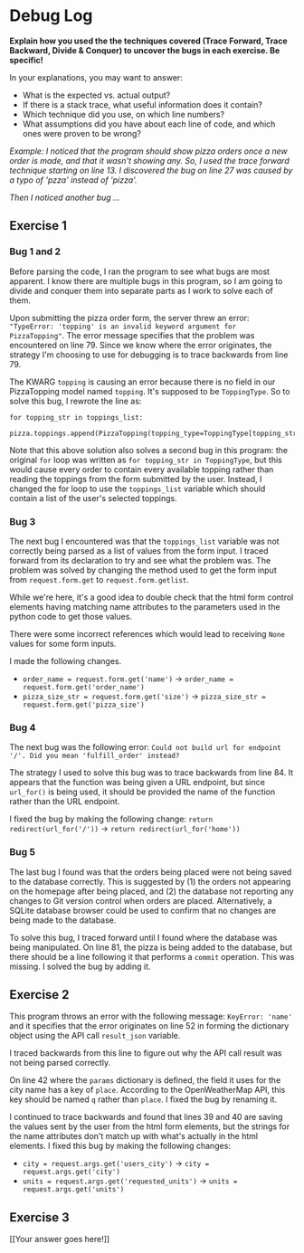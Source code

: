 # Debug Log

**Explain how you used the the techniques covered (Trace Forward, Trace Backward, Divide & Conquer) to uncover the bugs in each exercise. Be specific!**

In your explanations, you may want to answer:

- What is the expected vs. actual output?
- If there is a stack trace, what useful information does it contain?
- Which technique did you use, on which line numbers?
- What assumptions did you have about each line of code, and which ones were proven to be wrong?

_Example: I noticed that the program should show pizza orders once a new order is made, and that it wasn't showing any. So, I used the trace forward technique starting on line 13. I discovered the bug on line 27 was caused by a typo of 'pzza' instead of 'pizza'._

_Then I noticed another bug ..._

## Exercise 1

### Bug 1 and 2

Before parsing the code, I ran the program to see what bugs are most apparent. I know there are multiple bugs in this program, so I am going to divide and conquer them into separate parts as I work to solve each of them.

Upon submitting the pizza order form, the server threw an error: `"TypeError: 'topping' is an invalid keyword argument for PizzaTopping"`. The error message specifies that the problem was encountered on line 79. Since we know where the error originates, the strategy I'm choosing to use for debugging is to trace backwards from line 79.

The KWARG `topping` is causing an error because there is no field in our PizzaTopping model named `topping`. It's supposed to be `ToppingType`. So to solve this bug, I rewrote the line as:

```python3
for topping_str in toppings_list:
    pizza.toppings.append(PizzaTopping(topping_type=ToppingType[topping_str]))
```

Note that this above solution also solves a second bug in this program: the original `for` loop was written as `for topping_str in ToppingType`, but this would cause every order to contain every available topping rather than reading the toppings from the form submitted by the user. Instead, I changed the for loop to use the `toppings_list` variable which should contain a list of the user's selected toppings.

### Bug 3

The next bug I encountered was that the `toppings_list` variable was not correctly being parsed as a list of values from the form input. I traced forward from its declaration to try and see what the problem was. The problem was solved by changing the method used to get the form input from `request.form.get` to `request.form.getlist`.

While we're here, it's a good idea to double check that the html form control elements having matching name attributes to the parameters used in the python code to get those values.

There were some incorrect references which would lead to receiving `None` values for some form inputs.

I made the following changes.
- `order_name = request.form.get('name')` -> `order_name = request.form.get('order_name')`
- `pizza_size_str = request.form.get('size')` -> `pizza_size_str = request.form.get('pizza_size')`

### Bug 4

The next bug was the following error: `Could not build url for endpoint '/'. Did you mean 'fulfill_order' instead?`

The strategy I used to solve this bug was to trace backwards from line 84. It appears that the function was being given a URL endpoint, but since `url_for()` is being used, it should be provided the name of the function rather than the URL endpoint.

I fixed the bug by making the following change: `return redirect(url_for('/'))` -> `return redirect(url_for('home'))`

### Bug 5

The last bug I found was that the orders being placed were not being saved to the database correctly. This is suggested by (1) the orders not appearing on the homepage after being placed, and (2) the database not reporting any changes to Git version control when orders are placed. Alternatively, a SQLite database browser could be used to confirm that no changes are being made to the database.

To solve this bug, I traced forward until I found where the database was being manipulated. On line 81, the pizza is being added to the database, but there should be a line following it that performs a `commit` operation. This was missing. I solved the bug by adding it.

## Exercise 2

This program throws an error with the following message: `KeyError: 'name'` and it specifies that the error originates on line 52 in forming the dictionary object using the API call `result_json` variable.

I traced backwards from this line to figure out why the API call result was not being parsed correctly.

On line 42 where the `params` dictionary is defined, the field it uses for the city name has a key of `place`. According to the OpenWeatherMap API, this key should be named `q` rather than `place`. I fixed the bug by renaming it.

I continued to trace backwards and found that lines 39 and 40 are saving the values sent by the user from the html form elements, but the strings for the name attributes don't match up with what's actually in the html elements. I fixed this bug by making the following changes:
- `city = request.args.get('users_city')` -> `city = request.args.get('city')`
- `units = request.args.get('requested_units')` -> `units = request.args.get('units')`

## Exercise 3

[[Your answer goes here!]]
